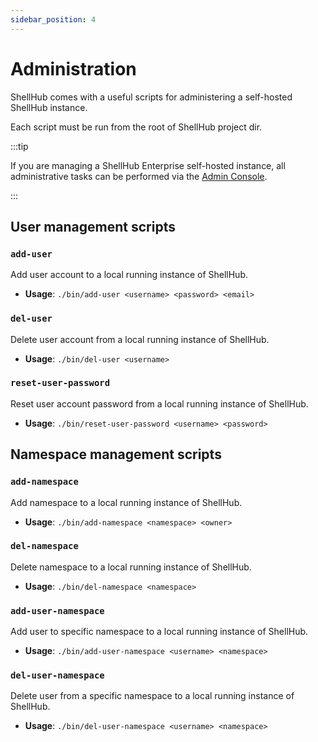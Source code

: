 ```yaml
---
sidebar_position: 4
---
```


# Administration

ShellHub comes with a useful scripts for administering a self-hosted ShellHub instance.

Each script must be run from the root of ShellHub project dir.

:::tip

If you are managing a ShellHub Enterprise self-hosted instance,
all administrative tasks can be performed via the [Admin Console](/admin-manual/admin-console/).

:::

## User management scripts

### `add-user`

Add user account to a local running instance of ShellHub.

- **Usage**: `./bin/add-user <username> <password> <email>`

### `del-user`

Delete user account from a local running instance of ShellHub.

- **Usage**: `./bin/del-user <username>`

### `reset-user-password`

Reset user account password from a local running instance of ShellHub.

- **Usage**: `./bin/reset-user-password <username> <password>`

## Namespace management scripts

### `add-namespace`

Add namespace to a local running instance of ShellHub.

- **Usage**: `./bin/add-namespace <namespace> <owner>`

### `del-namespace`

Delete namespace to a local running instance of ShellHub.

- **Usage**: `./bin/del-namespace <namespace>`

### `add-user-namespace`

Add user to specific namespace to a local running instance of ShellHub.

- **Usage**: `./bin/add-user-namespace <username> <namespace>`

### `del-user-namespace`

Delete user from a specific namespace to a local running instance of ShellHub.

- **Usage**: `./bin/del-user-namespace <username> <namespace>`

